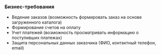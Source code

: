 ### Бизнес-требования 

- Ведение заказов (возможность формировать заказ на основе загруженного каталога)
- Формирование счетов на оплату
- Учет платежей (возможность просматривать информацию о поступивших платежах)
- Защита персональных данных заказчика (ФИО, контактный телефон, email)